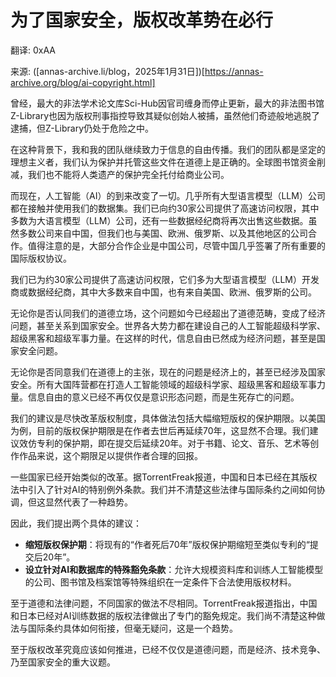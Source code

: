 # 为了国家安全，版权改革势在必行

翻译: 0xAA

来源: ([annas-archive.li/blog，2025年1月31日])[https://annas-archive.org/blog/ai-copyright.html]


曾经，最大的非法学术论文库Sci-Hub因官司缠身而停止更新，最大的非法图书馆Z-Library也因为版权刑事指控导致其疑似创始人被捕，虽然他们奇迹般地逃脱了逮捕，但Z-Library仍处于危险之中。

在这种背景下，我和我的团队继续致力于信息的自由传播。我们的团队都是坚定的理想主义者，我们认为保护并托管这些文件在道德上是正确的。全球图书馆资金削减，我们也不能将人类遗产的保护完全托付给商业公司。

而现在，人工智能（AI）的到来改变了一切。几乎所有大型语言模型（LLM）公司都在接触并使用我们的数据集。我们已向约30家公司提供了高速访问权限，其中多数为大语言模型（LLM）公司，还有一些数据经纪商将再次出售这些数据。虽然多数公司来自中国，但我们也与美国、欧洲、俄罗斯、以及其他地区的公司合作。值得注意的是，大部分合作企业是中国公司，尽管中国几乎签署了所有重要的国际版权协议。

我们已为约30家公司提供了高速访问权限，它们多为大型语言模型（LLM）开发商或数据经纪商，其中大多数来自中国，也有来自美国、欧洲、俄罗斯的公司。

无论你是否认同我们的道德立场，这个问题如今已经超出了道德范畴，变成了经济问题，甚至关系到国家安全。世界各大势力都在建设自己的人工智能超级科学家、超级黑客和超级军事力量。在这样的时代，信息自由已然成为经济问题，甚至是国家安全问题。

无论你是否同意我们在道德上的主张，现在的问题是经济上的，甚至已经涉及国家安全。所有大国阵营都在打造人工智能领域的超级科学家、超级黑客和超级军事力量。信息自由的意义已经不再仅仅是意识形态问题，而是生死存亡的问题。

我们的建议是尽快改革版权制度，具体做法包括大幅缩短版权的保护期限。以美国为例，目前的版权保护期限是在作者去世后再延续70年，这显然不合理。我们建议效仿专利的保护期，即在提交后延续20年。对于书籍、论文、音乐、艺术等创作作品来说，这个期限足以提供作者合理的回报。

一些国家已经开始类似的改革。据TorrentFreak报道，中国和日本已经在其版权法中引入了针对AI的特别例外条款。我们并不清楚这些法律与国际条约之间如何协调，但这显然代表了一种趋势。

因此，我们提出两个具体的建议：

- **缩短版权保护期**：将现有的“作者死后70年”版权保护期缩短至类似专利的“提交后20年”。
- **设立针对AI和数据库的特殊豁免条款**：允许大规模资料库和训练人工智能模型的公司、图书馆及档案馆等特殊组织在一定条件下合法使用版权材料。

至于道德和法律问题，不同国家的做法不尽相同。TorrentFreak报道指出，中国和日本已经对AI训练数据的版权法律做出了专门的豁免规定。我们尚不清楚这种做法与国际条约具体如何衔接，但毫无疑问，这是一个趋势。

至于版权改革究竟应该如何推进，已经不仅仅是道德问题，而是经济、技术竞争、乃至国家安全的重大议题。

